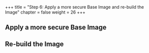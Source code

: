 +++
title = "Step 6: Apply a more secure Base Image and re-build the Image"
chapter = false
weight = 26
+++

## Apply a more secure Base Image


## Re-build the Image